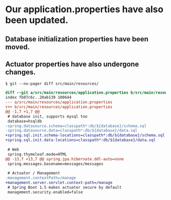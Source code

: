 # Our application.properties have also been updated.

## Database initialization properties have been moved.

## Actuator properties have also undergone changes.
```shell
$ git --no-pager diff src/main/resources/
```

```diff
diff --git a/src/main/resources/application.properties b/src/main/resources/application.properties
index fb07c6c..20ab139 100644
--- a/src/main/resources/application.properties
+++ b/src/main/resources/application.properties
@@ -1,7 +1,7 @@
 # database init, supports mysql too
 database=hsqldb
-spring.datasource.schema=classpath*:db/${database}/schema.sql
-spring.datasource.data=classpath*:db/${database}/data.sql
+spring.sql.init.schema-locations=classpath*:db/${database}/schema.sql
+spring.sql.init.data-locations=classpath*:db/${database}/data.sql
 
 # Web
 spring.thymeleaf.mode=HTML
@@ -13,7 +13,7 @@ spring.jpa.hibernate.ddl-auto=none
 spring.messages.basename=messages/messages
 
 # Actuator / Management
-management.contextPath=/manage
+management.server.servlet.context-path=/manage
 # Spring Boot 1.5 makes actuator secure by default
 management.security.enabled=false
```